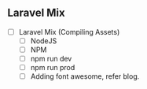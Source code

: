 ## Laravel Mix

- [ ] Laravel Mix (Compiling Assets)
	- [ ] NodeJS
	- [ ] NPM
	- [ ] npm run dev
	- [ ] npm run prod
	- [ ] Adding font awesome, refer blog.